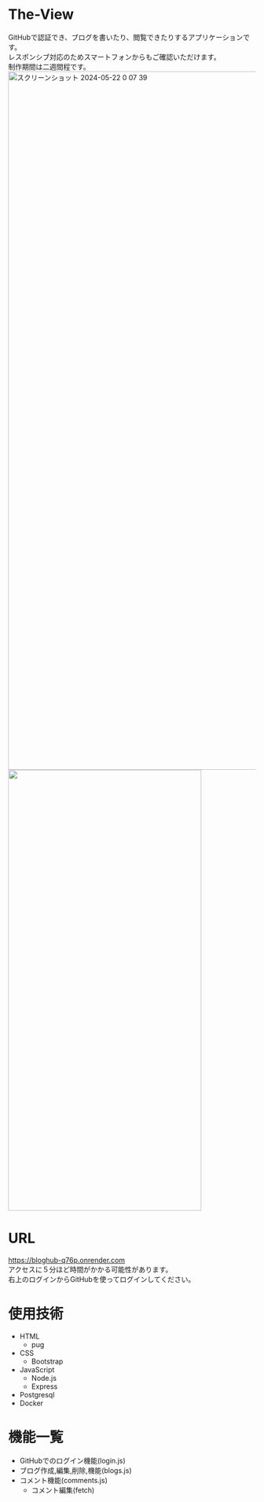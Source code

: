 # The-View
  GitHubで認証でき、ブログを書いたり、閲覧できたりするアプリケーションです。<br>
  レスポンシブ対応のためスマートフォンからもご確認いただけます。<br>
  制作期間は二週間程です。<br>
  <img width="1421" alt="スクリーンショット 2024-05-22 0 07 39" src="https://github.com/WashizuRyo/BlogHub/assets/124658697/2946fdcd-1477-4259-a8e8-c10c7abc773f"><br>
  <img width="393" height="897" src="https://github.com/WashizuRyo/BlogHub/assets/124658697/ea6bd51f-af8d-4ff7-97b4-4f614ef9dfc9"><br>

# URL
https://bloghub-q76p.onrender.com<br>
アクセスに５分ほど時間がかかる可能性があります。<br>
右上のログインからGitHubを使ってログインしてください。

# 使用技術
  - HTML
    - pug
  - CSS
    - Bootstrap
  - JavaScript
    - Node.js
    - Express
  - Postgresql
  - Docker

# 機能一覧
  - GitHubでのログイン機能(login.js)
  - ブログ作成,編集,削除,機能(blogs.js)
  - コメント機能(comments.js)
    - コメント編集(fetch)
  
